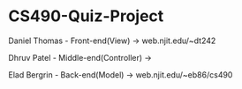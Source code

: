 # CS490-Quiz-Project
Daniel Thomas - Front-end(View) -> web.njit.edu/~dt242

Dhruv Patel - Middle-end(Controller) ->

Elad Bergrin - Back-end(Model) -> web.njit.edu/~eb86/cs490
